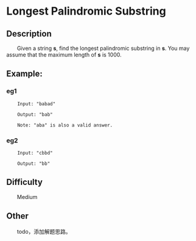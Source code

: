 # Longest Palindromic Substring

## Description

&emsp;&emsp;Given a string **s**, find the longest palindromic substring in **s**. You may assume that the maximum 
length of **s** is 1000.

## Example:

### eg1

``` 
    Input: "babad"
    
    Output: "bab"
    
    Note: "aba" is also a valid answer.
```

### eg2

``` 
    Input: "cbbd"
    
    Output: "bb"
```

## Difficulty

&emsp;&emsp;Medium

## Other

&emsp;&emsp;todo，添加解题思路。